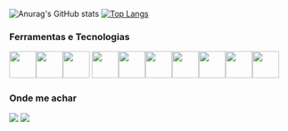 

![Anurag's GitHub stats](https://github-readme-stats.vercel.app/api?username=Vitor-Veiga-Dias&theme=tokyonight&count_private=true)
[![Top Langs](https://github-readme-stats.vercel.app/api/top-langs/?username=Vitor-Veiga-Dias&theme=tokyonight&layout=compact&langs_count=100)](https://github.com/Vitor-Veiga-Dias)



### Ferramentas e Tecnologias

<img src="https://cdn.jsdelivr.net/gh/devicons/devicon/icons/css3/css3-original.svg" width="48px" /><img src="https://cdn.jsdelivr.net/gh/devicons/devicon/icons/docker/docker-original.svg" width="48px"/><img src="https://cdn.jsdelivr.net/gh/devicons/devicon/icons/git/git-original.svg" width="48px" /> <img src="https://cdn.jsdelivr.net/gh/devicons/devicon/icons/github/github-original.svg"  width="48px"/><img src="https://cdn.jsdelivr.net/gh/devicons/devicon/icons/gitlab/gitlab-original.svg" width="48px" /><img src="https://cdn.jsdelivr.net/gh/devicons/devicon/icons/go/go-original.svg" width="48px"/><img src="https://cdn.jsdelivr.net/gh/devicons/devicon/icons/html5/html5-original.svg" width="48px"/><img src="https://cdn.jsdelivr.net/gh/devicons/devicon/icons/nodejs/nodejs-original.svg" width="48px"/><img src="https://cdn.jsdelivr.net/gh/devicons/devicon/icons/postgresql/postgresql-original.svg" width="48px"/><img src="https://cdn.jsdelivr.net/gh/devicons/devicon/icons/react/react-original.svg" width="48px" />










### Onde me achar


[<img src="https://img.shields.io/badge/linkedin-%230077B5.svg?&style=for-the-badge&logo=linkedin&logoColor=white" />](https://www.linkedin.com/in/vitor-veiga-dias-5757641a1/) [<img src = "https://img.shields.io/badge/instagram-%23E4405F.svg?&style=for-the-badge&logo=instagram&logoColor=white">](https://www.instagram.com/vitorvdias/)
